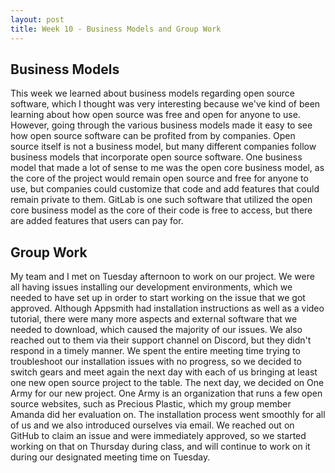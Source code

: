 ```yaml
---
layout: post
title: Week 10 - Business Models and Group Work
---
```

## Business Models
This week we learned about business models regarding open source software, which I thought was very interesting because we've kind of been learning about how open source was free and open for anyone to use. However, going through the various business models made it easy to see how open source software can be profited from by companies. Open source itself is not a business model, but many different companies follow business models that incorporate open source software. One business model that made a lot of sense to me was the open core business model, as the core of the project would remain open source and free for anyone to use, but companies could customize that code and add features that could remain private to them. GitLab is one such software that utilized the open core business model as the core of their code is free to access, but there are added features that users can pay for.

## Group Work
My team and I met on Tuesday afternoon to work on our project. We were all having issues installing our development environments, which we needed to have set up in order to start working on the issue that we got approved. Although Appsmith had installation instructions as well as a video tutorial, there were many more aspects and external software that we needed to download, which caused the majority of our issues. We also reached out to them via their support channel on Discord, but they didn't respond in a timely manner. We spent the entire meeting time trying to troubleshoot our installation issues with no progress, so we decided to switch gears and meet again the next day with each of us bringing at least one new open source project to the table. The next day, we decided on One Army for our new project. One Army is an organization that runs a few open source websites, such as Precious Plastic, which my group member Amanda did her evaluation on. The installation process went smoothly for all of us and we also introduced ourselves via email. We reached out on GitHub to claim an issue and were immediately approved, so we started working on that on Thursday during class, and will continue to work on it during our designated meeting time on Tuesday. 